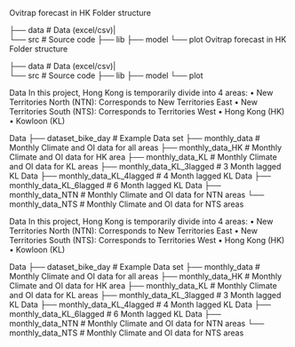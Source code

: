 Ovitrap forecast in HK
Folder structure


├── data                    # Data (excel/csv)|   
└── src                     # Source code
    ├── lib
    ├── model
    └── plot
Ovitrap forecast in HK
Folder structure


├── data                    # Data (excel/csv)|   
└── src                     # Source code
    ├── lib
    ├── model
    └── plot

Data 
In this project, Hong Kong is temporarily divide into 4 areas:
•	New Territories North (NTN): Corresponds to New Territories East
•	New Territories South (NTS): Corresponds to  Territories West
•	Hong Kong (HK)  
•	Kowloon  (KL)  

Data
├── dataset_bike_day                  # Example Data set
├── monthly_data                      # Monthly Climate and OI data for all areas
├── monthly_data_HK                   # Monthly Climate and OI data for HK area
├── monthly_data_KL                   # Monthly Climate and OI data for KL areas
├── monthly_data_KL_3lagged           # 3 Month lagged KL Data
├── monthly_data_KL_4lagged           # 4 Month lagged KL Data
├── monthly_data_KL_6lagged           # 6 Month lagged KL Data
├── monthly_data_NTN                  # Monthly Climate and OI data for NTN areas
└── monthly_data_NTS                  # Monthly Climate and OI data for NTS areas
                  





Data 
In this project, Hong Kong is temporarily divide into 4 areas:
•	New Territories North (NTN): Corresponds to New Territories East
•	New Territories South (NTS): Corresponds to  Territories West
•	Hong Kong (HK)  
•	Kowloon  (KL)  

Data
├── dataset_bike_day                  # Example Data set
├── monthly_data                      # Monthly Climate and OI data for all areas
├── monthly_data_HK                   # Monthly Climate and OI data for HK area
├── monthly_data_KL                   # Monthly Climate and OI data for KL areas
├── monthly_data_KL_3lagged           # 3 Month lagged KL Data
├── monthly_data_KL_4lagged           # 4 Month lagged KL Data
├── monthly_data_KL_6lagged           # 6 Month lagged KL Data
├── monthly_data_NTN                  # Monthly Climate and OI data for NTN areas
└── monthly_data_NTS                  # Monthly Climate and OI data for NTS areas
                  





